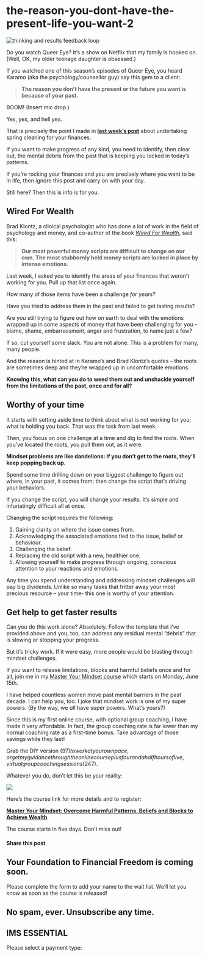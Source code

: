 # the-reason-you-dont-have-the-present-life-you-want-2
![thinking and results feedback loop](https://yourfinanciallaunchpad.com/wp-content/uploads/elementor/thumbs/iStock-479224952-for-Social-Media-qdc6cmzytjfl1fri5t9j8vqkulav3ux2ws6d2sfatk.jpg "thinking and results feedback loop")

Do you watch Queer Eye? It’s a show on Netflix that my family is hooked on. (Well, OK, my older teenage daughter is obsessed.)

If you watched one of this season’s episodes of Queer Eye, you heard Karamo (aka the psychology/counsellor guy) say this gem to a client:

> **The reason you don’t have the present or the future you want is because of your past.**

BOOM! (Insert mic drop.)

Yes, yes, and hell yes.

That is precisely the point I made in **[last week’s post](https://yourfinanciallaunchpad.com/spring-cleaning-for-your-finances-the-strategic-edition/)** about undertaking spring cleaning for your finances.

If you want to make progress of any kind, you need to identify, then clear out, the mental debris from the past that is keeping you locked in today’s patterns.

If you’re rocking your finances and you are precisely where you want to be in life, then ignore this post and carry on with your day.

Still here? Then this is info is for you.

## Wired For Wealth

Brad Klontz, a clinical psychologist who has done a lot of work in the field of psychology and money, and co-author of the book [*Wired For Wealth*](https://www.amazon.com/Wired-Wealth-Mindsets-Trapped-Potential-ebook/dp/B004FN1S90), said this:

> **Our most powerful money scripts are difficult to change on our own. The most stubbornly held money scripts are locked in place by intense emotions.**

Last week, I asked you to identify the areas of your finances that weren’t working for you. Pull up that list once again.

How many of those items have been a challenge *for years*?

Have you tried to address them in the past and failed to get lasting results?

Are you still trying to figure out how on earth to deal with the emotions wrapped up in some aspects of money that have been challenging for you – blame, shame, embarrassment, anger and frustration, to name just a few?

If so, cut yourself some slack. You are not alone. This is a problem for many, many people.

And the reason is hinted at in Karamo’s and Brad Klontz’s quotes – the roots are sometimes deep and they’re wrapped up in uncomfortable emotions.

**Knowing this, what can you do to weed them out and unshackle yourself from the limitations of the past, once and for all?**

## Worthy of your time

It starts with setting aside time to think about what is not working for you; what is holding you back. That was the task from last week.

Then, you focus on one challenge at a time and dig to find the roots. When you’ve located the roots, you pull them out, as it were.

**Mindset problems are like dandelions: if you don’t get to the roots, they’ll keep popping back up.**

Spend some time drilling down on your biggest challenge to figure out where, in your past, it comes from; then change the script that’s driving your behaviors.

If you change the script, you will change your results. It’s simple and infuriatingly difficult all at once.

Changing the script requires the following:

1. Gaining clarity on where the issue comes from.
2. Acknowledging the associated emotions tied to the issue, belief or behaviour.
3. Challenging the belief.
4. Replacing the old script with a new, healthier one.
5. Allowing yourself to make progress through ongoing, conscious attention to your reactions and emotions.

Any time you spend understanding and addressing mindset challenges will pay big dividends. Unlike so many tasks that fritter away your most precious resource – your time- this one is worthy of your attention.

## Get help to get faster results

Can you do this work alone? Absolutely. Follow the template that I’ve provided above and you, too, can address any residual mental “debris” that is slowing or stopping your progress.

But it’s tricky work. If it were easy, more people would be blasting through mindset challenges.

If you want to release limitations, blocks and harmful beliefs once and for all, join me in my [Master Your Mindset course](https://www.eventbrite.ca/e/master-your-mindset-overcome-harmful-beliefs-and-blocks-to-achieve-wealth-tickets-104789616564?aff=ebdssbeac) which starts on Monday, June 15th.

I have helped countless women move past mental barriers in the past decade. I can help you, too. I joke that mindset work is one of my super powers. (By the way, we *all* have super powers. What’s yours?)

Since this is my first online course, with optional group coaching, I have made it very affordable. In fact, the group coaching rate is far lower than my normal coaching rate as a first-time bonus. Take advantage of those savings while they last!

Grab the DIY version ($97) to work at your own pace, or get my guidance through the online course plus four and a half hours of live, virtual group coaching sessions ($247).

Whatever you do, don’t let this be your reality:

![](https://mcusercontent.com/7297d1ef735ed4d71577b28eb/images/72f1ee4a-17d4-4c15-b926-1580cf4ff284.jpg)

Here’s the course link for more details and to register:

**[Master Your Mindset: Overcome Harmful Patterns, Beliefs and Blocks to Achieve Wealth](https://www.eventbrite.ca/e/master-your-mindset-overcome-harmful-beliefs-and-blocks-to-achieve-wealth-tickets-104789616564?aff=ebdssbeac)**

The course starts in five days. Don’t miss out!

#### Share this post

## Your Foundation to Financial Freedom is coming soon.

Please complete the form to add your name to the wait list. We’ll let you know as soon as the course is released!

## No spam, ever. Unsubscribe any time.

## IMS ESSENTIAL

Please select a payment type: